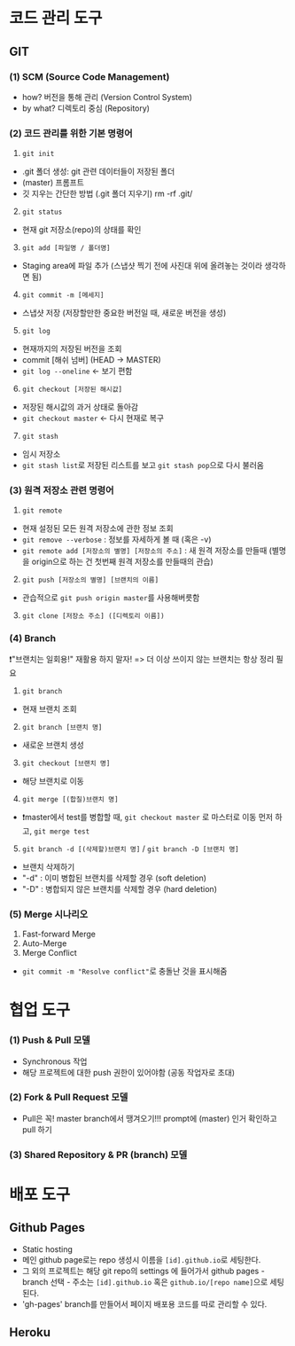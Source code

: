 # 코드 관리 도구

## GIT

### (1) SCM (Source Code Management)

- how? 버전을 통해 관리 (Version Control System)
- by what? 디렉토리 중심 (Repository)

### (2) 코드 관리를 위한 기본 명령어

1. `git init`

- .git 폴더 생성: git 관련 데이터들이 저장된 폴더
- (master) 프롬프트
- 깃 지우는 간단한 방법 (.git 폴더 지우기) rm -rf .git/

2. `git status`

- 현재 git 저장소(repo)의 상태를 확인

3. `git add [파일명 / 폴더명]`

- Staging area에 파일 추가 (스냅샷 찍기 전에 사진대 위에 올려놓는 것이라 생각하면 됨)

4. `git commit -m [메세지]`

- 스냅샷 저장 (저장할만한 중요한 버전일 때, 새로운 버전을 생성)

5. `git log`

- 현재까지의 저장된 버전을 조회
- commit [해쉬 넘버] (HEAD -> MASTER)
- `git log --oneline` <- 보기 편함

6. `git checkout [저장된 해시값]`

- 저장된 해시값의 과거 상태로 돌아감
- `git checkout master` <- 다시 현재로 복구

7. `git stash`

- 임시 저장소
- `git stash list`로 저장된 리스트를 보고 `git stash pop`으로 다시 불러옴

### (3) 원격 저장소 관련 명령어

1. `git remote`

- 현재 설정된 모든 원격 저장소에 관한 정보 조회
- `git remove --verbose` : 정보를 자세하게 볼 때 (혹은 -v)
- `git remote add [저장소의 별명] [저장소의 주소]` : 새 원격 저장소를 만들때 (별명을 origin으로 하는 건 첫번째 원격 저장소를 만들때의 관습)

2. `git push [저장소의 별명] [브랜치의 이름]`

- 관습적으로 `git push origin master`를 사용해버릇함

3. `git clone [저장소 주소] ([디렉토리 이름])`

### (4) Branch

❗️"브랜치는 일회용!" 재활용 하지 말자! => 더 이상 쓰이지 않는 브랜치는 항상 정리 필요

1. `git branch`

- 현재 브랜치 조회

2. `git branch [브랜치 명]`

- 새로운 브랜치 생성

3. `git checkout [브랜치 명]`

- 해당 브랜치로 이동

4. `git merge [(합칠)브랜치 명]`

- ❗️master에서 test를 병합할 때, `git checkout master` 로 마스터로 이동 먼저 하고, `git merge test`

5. `git branch -d [(삭제할)브랜치 명]` / `git branch -D [브랜치 명]`

- 브랜치 삭제하기
- "-d" : 이미 병합된 브랜치를 삭제할 경우 (soft deletion)
- "-D" : 병합되지 않은 브랜치를 삭제할 경우 (hard deletion)

### (5) Merge 시나리오

1. Fast-forward Merge
2. Auto-Merge
3. Merge Conflict

- `git commit -m "Resolve conflict"`로 충돌난 것을 표시해줌

# 협업 도구

### (1) Push & Pull 모델

- Synchronous 작업
- 해당 프로젝트에 대한 push 권한이 있어야함 (공동 작업자로 초대)

### (2) Fork & Pull Request 모델

- Pull은 꼭! master branch에서 땡겨오기!!! prompt에 (master) 인거 확인하고 pull 하기

### (3) Shared Repository & PR (branch) 모델

# 배포 도구

## Github Pages

- Static hosting
- 메인 github page로는 repo 생성시 이름을 `[id].github.io`로 세팅한다.
- 그 외의 프로젝트는 해당 git repo의 settings 에 들어가서 github pages - branch 선택 - 주소는 `[id].github.io` 혹은 `github.io/[repo name]`으로 세팅된다.
- 'gh-pages' branch를 만들어서 페이지 배포용 코드를 따로 관리할 수 있다.

## Heroku
